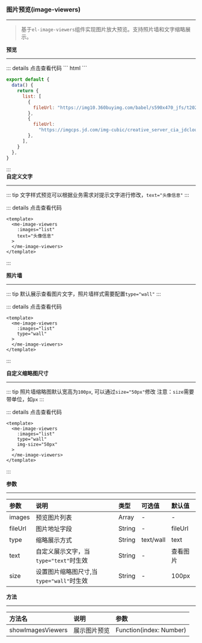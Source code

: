 ### 图片预览(image-viewers)  
***  
>基于<code>el-image-viewers</code>组件实现图片放大预览。支持照片墙和文字缩略展示。  

**预览**
*** 
<ImageViewers-Text/>  
::: details 点击查看代码
``` html
<template>
  <me-image-viewers
    :images="list"
  >
  </me-image-viewers>
</template>
```  

``` js
export default {
  data() {
    return {
      list: [
        {
          fileUrl: "https://img10.360buyimg.com/babel/s590x470_jfs/t20270108/232123/40/11742/47161/659cbb02F9d4b81bf/cff42849e5725d8b.jpg",
        },
        {
          fileUrl:
            "https://imgcps.jd.com/img-cubic/creative_server_cia_jdcloud/v2/2000366/100043111116/FocusFullshop/CkJqZnMvdDEvMjM2NDYzLzI2LzgwMjgvNDczNjUvNjU5YzRlZjZGMDgyYTYxZDcvMTRlYjExOTk4YTc2YTk1Yi5wbmcSCTQtdHlfMF81NTACOO6LekIWChLpu5Hnmb3osIPnlLXohJHmpIUQAUIUChDmr4_mu6ExMDAw5YePNTQwEAJCEAoM56uL5Y2z5oqi6LStEAZCCgoG5Yqb6I2QEAdYzPWi2PQC/cr/s/q.jpg",
        },
      ],
    }
  },
}
```
:::  
**自定义文字**
***  
<ImageViewers-AutoText/>    
::: tip
文字样式预览可以根据业务需求对提示文字进行修改，<code>text="头像信息"</code>
:::  

::: details 点击查看代码
``` html{4}
<template>
  <me-image-viewers
    :images="list"
    text="头像信息"
  >
  </me-image-viewers>
</template>
```
:::

**照片墙**
***  
<ImageViewers-Wall/>  
::: tip
默认展示查看图片文字，照片墙样式需要配置<code>type="wall"</code>
:::  

::: details 点击查看代码
``` html{4}
<template>
  <me-image-viewers
    :images="list"
    type="wall"
  >
  </me-image-viewers>
</template>
```  
:::  

**自定义缩略图尺寸**
***  
<ImageViewers-WallSize/>  
::: tip
照片墙缩略图默认宽高为<code>100px</code>, 可以通过<code>size="50px"</code>修改  
注意：<code>size</code>需要带单位，如<code>px</code>
:::  

::: details 点击查看代码
``` html{5}
<template>
  <me-image-viewers
    :images="list"
    type="wall"
    img-size="50px"
  >
  </me-image-viewers>
</template>
```  
:::  

**参数**
***
参数|说明|类型|可选值|默认值
:---|:---|:---|:---|:---
images|预览图片列表|Array|-|-  
fileUrl|图片地址字段|String|-| fileUrl 
type| 缩略展示方式| String| text/wall|text
text|自定义展示文字，当<code>type="text"</code>时生效| String|-|查看图片 
size|设置图片缩略图尺寸,当<code>type="wall"</code>时生效| String|-| 100px  

**方法**
***
方法名|说明|参数
:---|:---|:---
showImagesViewers|展示图片预览| Function(index: Number)